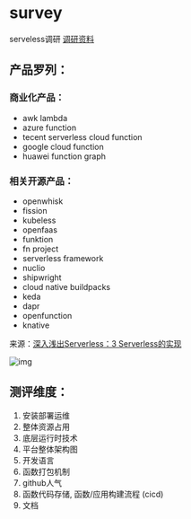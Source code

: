 # survey

serveless调研 [调研资料](./survey.md)

## 产品罗列：

### 商业化产品：
- awk lambda
- azure function
- tecent serverless cloud function
- google cloud function
- huawei function graph

### 相关开源产品：

- openwhisk
- fission
- kubeless
- openfaas
- funktion
- fn project
- serverless framework
- nuclio
- shipwright
- cloud native buildpacks
- keda
- dapr
- openfunction
- knative


来源：[深入浅出Serverless：3 Serverless的实现](https://cloud.tencent.com/developer/article/1514868?from=article.detail.1515319)

![img](https://user-images.githubusercontent.com/21292149/224867675-3908e5a8-932a-448d-bef1-5cac8faa39d1.jpeg)

## 测评维度：

1. 安装部署运维
2. 整体资源占用
3. 底层运行时技术
4. 平台整体架构图
5. 开发语言
6. 函数打包机制
7. github人气
8. 函数代码存储, 函数/应用构建流程 (cicd)
9. 文档

